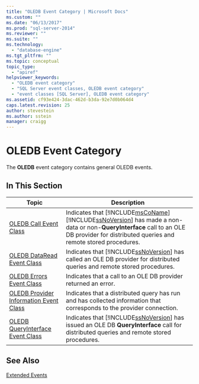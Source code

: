 ```yaml
---
title: "OLEDB Event Category | Microsoft Docs"
ms.custom: ""
ms.date: "06/13/2017"
ms.prod: "sql-server-2014"
ms.reviewer: ""
ms.suite: ""
ms.technology: 
  - "database-engine"
ms.tgt_pltfrm: ""
ms.topic: conceptual
topic_type: 
  - "apiref"
helpviewer_keywords: 
  - "OLEDB event category"
  - "SQL Server event classes, OLEDB event category"
  - "event classes [SQL Server], OLEDB event category"
ms.assetid: cf93e424-3dac-462d-b3da-92e7d0b064d4
caps.latest.revision: 25
author: stevestein
ms.author: sstein
manager: craigg
---
```

# OLEDB Event Category
  The **OLEDB** event category contains general OLEDB events.  
  
## In This Section  
  
|Topic|Description|  
|-----------|-----------------|  
|[OLEDB Call Event Class](oledb-call-event-class.md)|Indicates that [!INCLUDE[msCoName](../../includes/msconame-md.md)] [!INCLUDE[ssNoVersion](../../includes/ssnoversion-md.md)] has made a non-data or non-**QueryInterface** call to an OLE DB provider for distributed queries and remote stored procedures.|  
|[OLEDB DataRead Event Class](oledb-dataread-event-class.md)|Indicates that [!INCLUDE[ssNoVersion](../../includes/ssnoversion-md.md)] has called an OLE DB provider for distributed queries and remote stored procedures.|  
|[OLEDB Errors Event Class](oledb-errors-event-class.md)|Indicates that a call to an OLE DB provider returned an error.|  
|[OLEDB Provider Information Event Class](oledb-provider-information-event-class.md)|Indicates that a distributed query has run and has collected information that corresponds to the provider connection.|  
|[OLEDB QueryInterface Event Class](oledb-queryinterface-event-class.md)|Indicates that [!INCLUDE[ssNoVersion](../../includes/ssnoversion-md.md)] has issued an OLE DB **QueryInterface** call for distributed queries and remote stored procedures.|  
  
## See Also  
 [Extended Events](../extended-events/extended-events.md)  
  
  

